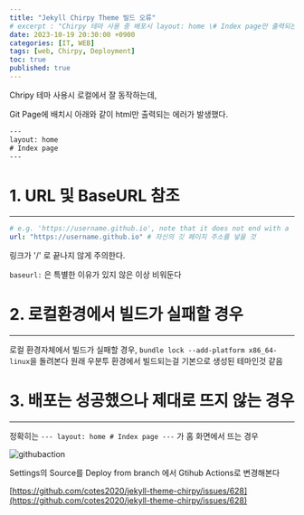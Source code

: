 ```yaml
---
title: "Jekyll Chirpy Theme 빌드 오류"
# excerpt : "Chirpy 테마 사용 중 배포시 layout: home \# Index page만 출력되는 문제"
date: 2023-10-19 20:30:00 +0900
categories: [IT, WEB]
tags: [web, Chirpy, Deployment]   
toc: true
published: true
---
```


Chripy 테마 사용시 로컬에서 잘 동작하는데, 

Git Page에 배치시 아래와 같이 html만 출력되는 에러가 발생했다.

<!--excerpt-->

```html
---
layout: home
# Index page
---
```

# 1. URL 및 BaseURL 참조

---

```yml
# e.g. 'https://username.github.io', note that it does not end with a '/'.
url: "https://username.github.io" # 자신의 깃 페이지 주소를 넣을 것
```
링크가 '/' 로 끝나지 않게 주의한다.

`baseurl:` 은 특별한 이유가 있지 않은 이상 비워둔다

# 2. 로컬환경에서 빌드가 실패할 경우

---

로컬 환경자체에서 빌드가 실패할 경우, `bundle lock --add-platform x86_64-linux`을 돌려본다
원래 우분투 환경에서 빌드되는걸 기본으로 생성된 테마인것 같음

# 3. 배포는 성공했으나 제대로 뜨지 않는 경우

---

정확히는 `--- layout: home # Index page ---` 가 홈 화면에서 뜨는 경우

![githubaction](https://user-images.githubusercontent.com/35688135/198170582-74d61ca9-22c8-4671-9131-977db2d0cfca.png)

Settings의 Source를 Deploy from branch 에서 Gtihub Actions로 변경해본다

[https://github.com/cotes2020/jekyll-theme-chirpy/issues/628](https://github.com/cotes2020/jekyll-theme-chirpy/issues/628)
